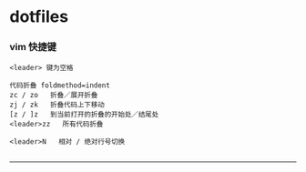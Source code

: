 # dotfiles

### vim 快捷键
```
<leader> 键为空格

代码折叠 foldmethod=indent
zc / zo   折叠／展开折叠
zj / zk   折叠代码上下移动
[z / ]z   到当前打开的折叠的开始处／结尾处
<leader>zz   所有代码折叠

<leader>N   相对 / 绝对行号切换


```
* * *
